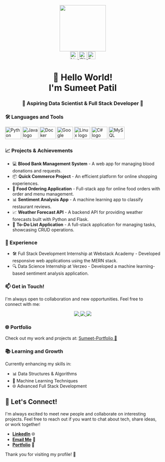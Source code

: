 <div align="center">
  <img height="150" src="https://media.giphy.com/media/bAQH7WXKqtIBrPs7sR/giphy.gif" />
</div>

<div align="center">
  <a href="https://www.linkedin.com/in/sumeet-patil-2b70bb227/" target="_blank">
    <img src="https://img.shields.io/static/v1?message=LinkedIn&logo=linkedin&label=&color=0077B5&logoColor=white&labelColor=&style=for-the-badge" height="25" alt="LinkedIn logo" />
  </a>
  <a href="https://github.com/sumeetpatil01" target="_blank">
    <img src="https://img.shields.io/static/v1?message=GitHub&logo=github&label=&color=181717&logoColor=white&labelColor=&style=for-the-badge" height="25" alt="GitHub logo" />
  </a>
  <a href="mailto:sumeetp967@gmail.com" target="_blank">
    <img src="https://img.shields.io/static/v1?message=Email&logo=gmail&label=&color=EA4335&logoColor=white&labelColor=&style=for-the-badge" height="25" alt="Email logo" />
  </a>
</div>

<h1 align="center">👋 Hello World! <br /> I'm Sumeet Patil</h1>

<h3 align="center">🌟 Aspiring Data Scientist & Full Stack Developer 🌟</h3>

<h3 align="left">🛠 Languages and Tools</h3>

<div align="left">
  <img src="https://cdn.jsdelivr.net/gh/devicons/devicon/icons/python/python-original.svg" height="40" width="52" alt="Python logo" />
  <img src="https://cdn.jsdelivr.net/gh/devicons/devicon/icons/java/java-original.svg" height="40" width="52" alt="Java logo" />
  <img src="https://cdn.jsdelivr.net/gh/devicons/devicon/icons/docker/docker-plain-wordmark.svg" height="40" width="52" alt="Docker logo" />
  <img src="https://cdn.jsdelivr.net/gh/devicons/devicon/icons/googlecloud/googlecloud-original.svg" height="40" width="52" alt="Google Cloud logo" />
  <img src="https://cdn.jsdelivr.net/gh/devicons/devicon/icons/linux/linux-original.svg" height="40" width="52" alt="Linux logo" />
  <img src="https://static-00.iconduck.com/assets.00/csharp-icon-1755x2048-5r3ugs1f.png" height="40" width="52" alt="C# logo" />
  <img src="https://miro.medium.com/v2/resize:fit:512/1*doAg1_fMQKWFoub-6gwUiQ.png" height="40" width="52" alt="MySQL logo" />
</div>

<h3 align="left">📈 Projects & Achievements</h3>
<ul>
  <li>💻 <strong>Blood Bank Management System</strong> - A web app for managing blood donations and requests.</li>
  <li>📦 <strong>Quick Commerce Project</strong> - An efficient platform for online shopping experiences.</li>
  <li>🍔 <strong>Food Ordering Application</strong> - Full-stack app for online food orders with order and menu management.</li>
  <li>📊 <strong>Sentiment Analysis App</strong> - A machine learning app to classify restaurant reviews.</li>
  <li>📈 <strong>Weather Forecast API</strong> - A backend API for providing weather forecasts built with Python and Flask.</li>
  <li>📝 <strong>To-Do List Application</strong> - A full-stack application for managing tasks, showcasing CRUD operations.</li>
</ul>

<h3 align="left">💼 Experience</h3>
<ul>
  <li>🛠️ Full Stack Development Internship at Webstack Academy - Developed responsive web applications using the MERN stack.</li>
  <li>🔍 Data Science Internship at Verzeo - Developed a machine learning-based sentiment analysis application.</li>
</ul>

<h3 align="left">📫 Get in Touch!</h3>
<p>I'm always open to collaboration and new opportunities. Feel free to connect with me:</p>

<div align="center">
  <a href="https://www.linkedin.com/in/sumeet-patil-2b70bb227/" target="_blank">
    <img src="https://img.shields.io/static/v1?message=Connect_on_LinkedIn&label=&color=0077B5&logo=linkedin&logoColor=white&style=for-the-badge" />
  </a>
  <a href="https://github.com/sumeetpatil01" target="_blank">
    <img src="https://img.shields.io/static/v1?message=Explore_my_GitHub&label=&color=181717&logo=github&logoColor=white&style=for-the-badge" />
  </a>
  <a href="mailto:sumeetp967@gmail.com" target="_blank">
    <img src="https://img.shields.io/static/v1?message=Email_Me&label=&color=EA4335&logo=gmail&logoColor=white&style=for-the-badge" />
  </a>
</div>

<h3 align="left">🌐 Portfolio</h3>
<p>Check out my work and projects at: <a href="https://main--sumeetpatil-portfolio.netlify.app/" target="_blank">Sumeet-Portfolio 🔗</a></p>

<h3 align="left">📚 Learning and Growth</h3>
<p>Currently enhancing my skills in:</p>
<ul>
  <li>📊 Data Structures & Algorithms</li>
  <li>🤖 Machine Learning Techniques</li>
  <li>🌐 Advanced Full Stack Development</li>
</ul>

## 🤝 Let's Connect!

I'm always excited to meet new people and collaborate on interesting projects. Feel free to reach out if you want to chat about tech, share ideas, or work together!

- **[LinkedIn](https://www.linkedin.com/in/sumeet-patil-2b70bb227/)** 🌐
- **[Email Me](mailto:sumeetp967@gmail.com)** 📩
- **[Portfolio](https://main--sumeetpatil-portfolio.netlify.app/)** 🌟

Thank you for visiting my profile! 🚀
